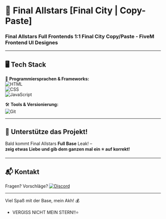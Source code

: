 # 🌟 Final Allstars [Final City | Copy-Paste]  
### Final Allstars Full Frontends 1:1 Final City Copy/Paste - FiveM Frontend UI Designes 

---

## 🖥️ Tech Stack  
🚀 **Programmiersprachen & Frameworks:**  
![HTML](https://img.shields.io/badge/HTML5-000000?style=for-the-badge&logo=html5&logoColor=6A0DAD)  
![CSS](https://img.shields.io/badge/CSS3-000000?style=for-the-badge&logo=css3&logoColor=6A0DAD)  
![JavaScript](https://img.shields.io/badge/JavaScript-000000?style=for-the-badge&logo=javascript&logoColor=6A0DAD)  

🛠️ **Tools & Versionierung:**  
![Git](https://img.shields.io/badge/Git-000000?style=for-the-badge&logo=git&logoColor=6A0DAD)

---

## 📢 Unterstütze das Projekt!
Bald kommt Final Allstars **Full Base** Leak! –  
**zeig etwas Liebe und gib dem ganzen mal ein ⭐ auf korrekt!**  

---

## 📬 Kontakt  
Fragen? Vorschläge?
[![Discord](https://img.shields.io/badge/Discord-000000?style=for-the-badge&logo=discord&logoColor=6A0DAD)](https://discord.com/users/1103038390481465434)

---

Viel Spaß mit der Base, mein Akh! 💰  
- VERGISS NICHT MEIN STERN!!⭐
